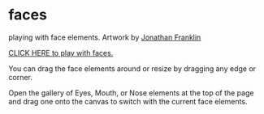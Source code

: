 # faces
playing with face elements.   Artwork by [Jonathan Franklin](http://www.jfranklinart.com/)

[CLICK HERE to play with faces.](https://sdgilley.github.io/faces/)

You can drag the face elements around or resize by dragging any edge or corner.  

Open the gallery of Eyes, Mouth, or Nose elements at the top of the page and drag one onto the canvas to switch with the current face elements.

